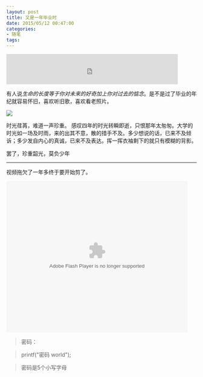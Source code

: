 ```yaml
---
layout: post
title: 又是一年毕业时
date: 2015/05/12 00:47:00
categories: 
- 随笔
tags: 
---
```


<iframe frameborder="no" border="0" marginwidth="0" marginheight="0" width=90% height=80 src="http://music.163.com/outchain/player?type=2&id=109734&auto=0&height=66"></iframe>

有人说*生命的长度等于你对未来的好奇加上你对过去的惦念*。是不是过了毕业的年纪就容易怀旧，喜欢听旧歌，喜欢看老照片。

![](http://ww4.sinaimg.cn/large/48910e01gw1es1cctlbg3j20go0jxwfm.jpg)

时光荏苒，难道一声珍重。 感叹四年的时光转瞬即逝，只恨那年太匆匆。大学的时光如一场及时雨，来的出其不意，散的措手不及。多少想说的话，已来不及倾诉；多少发自内心的真诚，已来不及表达。挥一挥衣袖剩下的就只有模糊的背影。

罢了，珍重韶光，莫负少年

---

视频拖欠了一年多终于要开始剪了。

<embed src="http://player.youku.com/player.php/sid/XOTUzOTEzODU2/v.swf" allowFullScreen="true" quality="high" width="480" height="400" align="middle" allowScriptAccess="always" type="application/x-shockwave-flash"></embed>

> 密码： 

> printf("密码 world"); 

> 密码是5个小写字母

